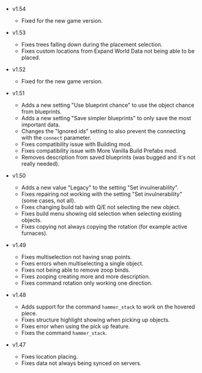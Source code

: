 - v1.54
  - Fixed for the new game version.

- v1.53
  - Fixes trees falling down during the placement selection.
  - Fixes custom locations from Expand World Data not being able to be placed.

- v1.52
  - Fixed for the new game version.

- v1.51
  - Adds a new setting "Use blueprint chance" to use the object chance from blueprints.
  - Adds a new setting "Save simpler blueprints" to only save the most important data.
  - Changes the "Ignored ids" setting to also prevent the connecting with the `connect` parameter.
  - Fixes compatibility issue with Building mod.
  - Fixes compatibility issue with More Vanilla Build Prefabs mod.
  - Removes description from saved blueprints (was bugged and it's not really needed).

- v1.50
  - Adds a new value "Legacy" to the setting "Set invulnerability".
  - Fixes repairing not working with the setting "Set invulnerability" (some cases, not all).
  - Fixes changing build tab with Q/E not selecting the new object.
  - Fixes build menu showing old selection when selecting existing objects.
  - Fixes copying not always copying the rotation (for example active furnaces).

- v1.49
  - Fixes multiselection not having snap points.
  - Fixes errors when multiselecting a single object.
  - Fixes not being able to remove zoop binds.
  - Fixes zooping creating more and more description.
  - Fixes command rotation only working one direction.

- v1.48
  - Adds support for the command `hammer_stack` to work on the hovered piece.
  - Fixes structure highlight showing when picking up objects.
  - Fixes error when using the pick up feature.
  - Fixes the command `hammer_stack`.

- v1.47
  - Fixes location placing.
  - Fixes data not always being synced on servers.

